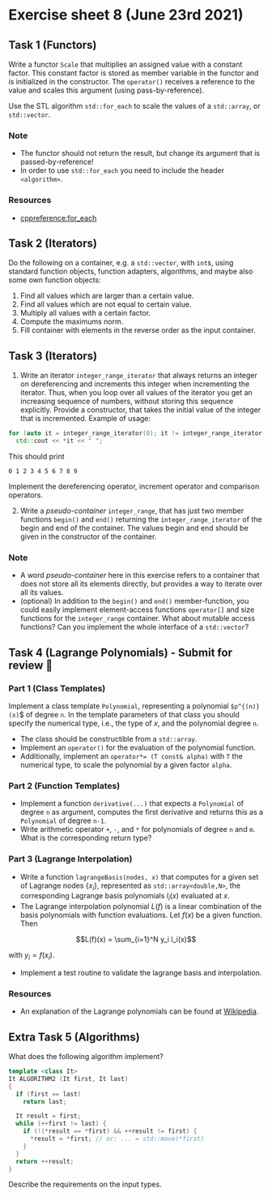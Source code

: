 # Exercise sheet 8 (June 23rd 2021)

## Task 1 (Functors)
Write a functor `Scale` that multiplies an assigned value with a constant factor. This constant factor
is stored as member variable in the functor and is initialized in the constructor. The `operator()` receives a
reference to the value and scales this argument (using pass-by-reference).

Use the STL algorithm `std::for_each` to scale the values of a `std::array`, or `std::vector`.

### Note
- The functor should not return the result, but change its argument that is passed-by-reference!
- In order to use `std::for_each` you need to include the header `<algorithm>`.

### Resources
- [cppreference:for_each](https://en.cppreference.com/w/cpp/algorithm/for_each)


## Task 2 (Iterators)
Do the following on a container, e.g. a `std::vector`, with `int`s, using standard function objects, function
adapters, algorithms, and maybe also some own function objects:
1. Find all values which are larger than a certain value.
2. Find all values which are not equal to certain value.
3. Multiply all values with a certain factor.
4. Compute the maximums norm.
5. Fill container with elements in the reverse order as the input container.


## Task 3 (Iterators)
1. Write an iterator `integer_range_iterator` that always returns an integer on dereferencing and increments this
integer when incrementing the iterator. Thus, when you loop over all values of the iterator you get an
increasing sequence of numbers, without storing this sequence explicitly. Provide a constructor, that takes the
initial value of the integer that is incremented. Example of usage:
```c++
for (auto it = integer_range_iterator(0); it != integer_range_iterator(10); ++it)
  std::cout << *it << " ";
```
This should print
```
0 1 2 3 4 5 6 7 8 9
```
Implement the dereferencing operator, increment operator and comparison operators.

2. Write a *pseudo-container* `integer_range`, that has just two member functions `begin()` and `end()` returning
the `integer_range_iterator` of the begin and end of the container. The values begin and end should
be given in the constructor of the container.

### Note
- A word *pseudo-container* here in this exercise refers to a container that does not store all its elements
  directly, but provides a way to iterate over all its values.
- (optional) In addition to the `begin()` and `end()` member-function, you could easily implement element-access functions
  `operator[]` and size functions for the `integer_range` container. What about mutable access functions? Can you implement
  the whole interface of a `std::vector`?


## Task 4 (Lagrange Polynomials) - Submit for review :pencil:

### Part 1 (Class Templates)
Implement a class template `Polynomial`, representing a polynomial `$p^{(n)}(x)`$ of degree `n`. In the template parameters
of that class you should specify the numerical type, i.e., the type of $`x`$, and the polynomial degree `n`.

- The class should be constructible from a `std::array`.
- Implement an `operator()` for the evaluation of the polynomial function.
- Additionally, implement an `operator*= (T const& alpha)` with `T` the numerical type, to scale the
  polynomial by a given factor `alpha`.

### Part 2 (Function Templates)
- Implement a function `derivative(...)` that expects a `Polynomial` of degree `n` as argument, computes
  the first derivative and returns this as a `Polynomial` of degree `n-1`.
- Write arithmetic operator `+`, `-`, and `*` for polynomials of degree `n` and `m`. What is the
  corresponding return type?

### Part 3 (Lagrange Interpolation)
- Write a function `lagrangeBasis(nodes, x)` that computes for a given set of Lagrange nodes $`\{x_i\}`$, represented as
  `std::array<double,N>`, the corresponding Lagrange basis polynomials $`l_i(x)`$ evaluated at $`x`$.
- The Lagrange interpolation polynomial $`L(f)`$ is a linear combination of the basis polynomials with function evaluations. Let $`f(x)`$ be
  a given function. Then

```math
L(f)(x) = \sum_{i=1}^N y_i l_i(x)
```

with $`y_i=f(x_i)`$.

- Implement a test routine to validate the lagrange basis and interpolation.

### Resources
- An explanation of the Lagrange polynomials can be found at
[Wikipedia](https://en.wikipedia.org/wiki/Lagrange_polynomial).


## Extra Task 5 (Algorithms)
What does the following algorithm implement?
```c++
template <class It>
It ALGORITHM2 (It first, It last)
{
  if (first == last)
    return last;

  It result = first;
  while (++first != last) {
    if (!(*result == *first) && ++result != first) {
      *result = *first; // or: ... = std::move(*first)
    }
  }
  return ++result;
}
```
Describe the requirements on the input types.